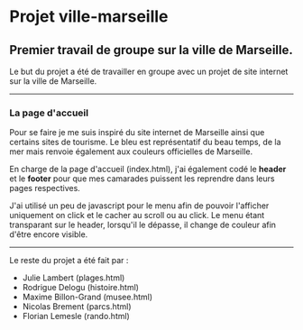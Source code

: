 # Projet ville-marseille
## Premier travail de groupe sur la ville de Marseille.
Le but du projet a été de travailler en groupe avec un projet de site internet sur la ville de Marseille. 
***

### La page d'accueil 
Pour se faire je me suis inspiré du site internet de Marseille ainsi que certains sites de tourisme.
Le bleu est représentatif du beau temps, de la mer mais renvoie également aux couleurs officielles de Marseille.

En charge de la page d'accueil (index.html), j'ai également codé le **header** et le **footer** pour que mes camarades puissent les reprendre dans leurs pages respectives.

J'ai utilisé un peu de javascript pour le menu afin de pouvoir l'afficher uniquement on click et le cacher au scroll ou au click. 
Le menu étant transparant sur le header, lorsqu'il le dépasse, il change de couleur afin d'être encore visible.


***

Le reste du projet a été fait par :

  * Julie Lambert (plages.html)
  * Rodrigue Delogu (histoire.html)
  * Maxime Billon-Grand (musee.html)
  * Nicolas Brement (parcs.html)
  * Florian Lemesle (rando.html)
  
